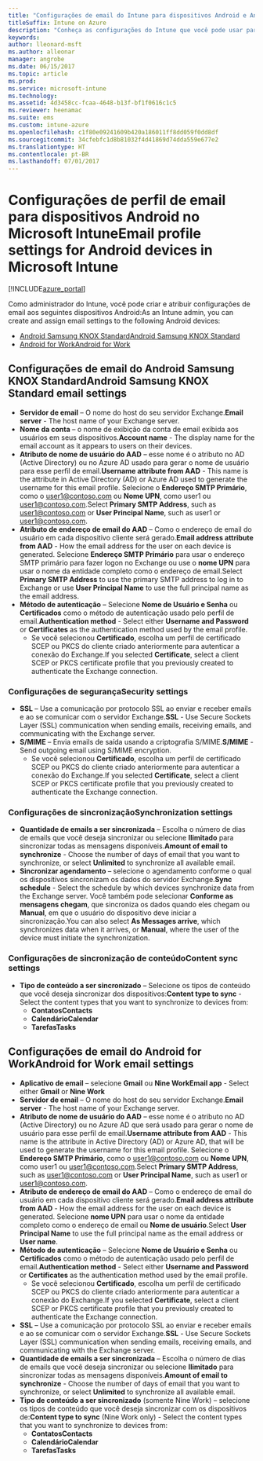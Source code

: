 ```yaml
---
title: "Configurações de email do Intune para dispositivos Android e Android for Work"
titleSuffix: Intune on Azure
description: "Conheça as configurações do Intune que você pode usar para configurar as conexões de email em dispositivos Android."
keywords: 
author: lleonard-msft
ms.author: alleonar
manager: angrobe
ms.date: 06/15/2017
ms.topic: article
ms.prod: 
ms.service: microsoft-intune
ms.technology: 
ms.assetid: 4d3458cc-fcaa-4648-b13f-bf1f0616c1c5
ms.reviewer: heenamac
ms.suite: ems
ms.custom: intune-azure
ms.openlocfilehash: c1f80e09241609b420a186011ff8dd059f0dd8df
ms.sourcegitcommit: 34cfebfc1d8b81032f4d41869d74dda559e677e2
ms.translationtype: HT
ms.contentlocale: pt-BR
ms.lasthandoff: 07/01/2017
---
```

# <span data-ttu-id="6f5eb-103">Configurações de perfil de email para dispositivos Android no Microsoft Intune</span><span class="sxs-lookup"><span data-stu-id="6f5eb-103">Email profile settings for Android  devices in Microsoft Intune</span></span>
<a id="email-profile-settings-for-android--devices-in-microsoft-intune" class="xliff"></a>

[!INCLUDE[azure_portal](./includes/azure_portal.md)]

<span data-ttu-id="6f5eb-104">Como administrador do Intune, você pode criar e atribuir configurações de email aos seguintes dispositivos Android:</span><span class="sxs-lookup"><span data-stu-id="6f5eb-104">As an Intune admin, you can create and assign email settings to the following Android devices:</span></span>
- [<span data-ttu-id="6f5eb-105">Android Samsung KNOX Standard</span><span class="sxs-lookup"><span data-stu-id="6f5eb-105">Android Samsung KNOX Standard</span></span>](#android-samsung-knox-standard-email-settings)
- [<span data-ttu-id="6f5eb-106">Android for Work</span><span class="sxs-lookup"><span data-stu-id="6f5eb-106">Android for Work</span></span>](#android-for-work-email-settings)

## <span data-ttu-id="6f5eb-107">Configurações de email do Android Samsung KNOX Standard</span><span class="sxs-lookup"><span data-stu-id="6f5eb-107">Android Samsung KNOX Standard email settings</span></span>
<a id="android-samsung-knox-standard-email-settings" class="xliff"></a>
- <span data-ttu-id="6f5eb-108">**Servidor de email** – O nome do host do seu servidor Exchange.</span><span class="sxs-lookup"><span data-stu-id="6f5eb-108">**Email server** - The host name of your Exchange server.</span></span>
- <span data-ttu-id="6f5eb-109">**Nome da conta** – o nome de exibição da conta de email exibida aos usuários em seus dispositivos.</span><span class="sxs-lookup"><span data-stu-id="6f5eb-109">**Account name** - The display name for the email account as it appears to users on their devices.</span></span>
- <span data-ttu-id="6f5eb-110">**Atributo de nome de usuário do AAD** – esse nome é o atributo no AD (Active Directory) ou no Azure AD usado para gerar o nome de usuário para esse perfil de email.</span><span class="sxs-lookup"><span data-stu-id="6f5eb-110">**Username attribute from AAD** - This name is the attribute in Active Directory (AD) or Azure AD used to generate the username for this email profile.</span></span> <span data-ttu-id="6f5eb-111">Selecione o **Endereço SMTP Primário**, como o user1@contoso.com ou **Nome UPN**, como user1 ou user1@contoso.com.</span><span class="sxs-lookup"><span data-stu-id="6f5eb-111">Select **Primary SMTP Address**, such as user1@contoso.com or **User Principal Name**, such as user1 or user1@contoso.com.</span></span>
- <span data-ttu-id="6f5eb-112">**Atributo de endereço de email do AAD** – Como o endereço de email do usuário em cada dispositivo cliente será gerado.</span><span class="sxs-lookup"><span data-stu-id="6f5eb-112">**Email address attribute from AAD** - How the email address for the user on each device is generated.</span></span> <span data-ttu-id="6f5eb-113">Selecione **Endereço SMTP Primário** para usar o endereço SMTP primário para fazer logon no Exchange ou use o **nome UPN** para usar o nome da entidade completo como o endereço de email.</span><span class="sxs-lookup"><span data-stu-id="6f5eb-113">Select **Primary SMTP Address** to use the primary SMTP address to log in to Exchange or use **User Principal Name** to use the full principal name as the email address.</span></span>
- <span data-ttu-id="6f5eb-114">**Método de autenticação** – Selecione **Nome de Usuário e Senha** ou **Certificados** como o método de autenticação usado pelo perfil de email.</span><span class="sxs-lookup"><span data-stu-id="6f5eb-114">**Authentication method** - Select either **Username and Password** or **Certificates** as the authentication method used by the email profile.</span></span>
    - <span data-ttu-id="6f5eb-115">Se você selecionou **Certificado**, escolha um perfil de certificado SCEP ou PKCS do cliente criado anteriormente para autenticar a conexão do Exchange.</span><span class="sxs-lookup"><span data-stu-id="6f5eb-115">If you selected **Certificate**, select a client SCEP or PKCS certificate profile that you previously created to authenticate the Exchange connection.</span></span>

### <span data-ttu-id="6f5eb-116">Configurações de segurança</span><span class="sxs-lookup"><span data-stu-id="6f5eb-116">Security settings</span></span>
<a id="security-settings" class="xliff"></a>

- <span data-ttu-id="6f5eb-117">**SSL** – Use a comunicação por protocolo SSL ao enviar e receber emails e ao se comunicar com o servidor Exchange.</span><span class="sxs-lookup"><span data-stu-id="6f5eb-117">**SSL** - Use Secure Sockets Layer (SSL) communication when sending emails, receiving emails, and communicating with the Exchange server.</span></span>
- <span data-ttu-id="6f5eb-118">**S/MIME** – Envia emails de saída usando a criptografia S/MIME.</span><span class="sxs-lookup"><span data-stu-id="6f5eb-118">**S/MIME** - Send outgoing email using S/MIME encryption.</span></span>
    - <span data-ttu-id="6f5eb-119">Se você selecionou **Certificado**, escolha um perfil de certificado SCEP ou PKCS do cliente criado anteriormente para autenticar a conexão do Exchange.</span><span class="sxs-lookup"><span data-stu-id="6f5eb-119">If you selected **Certificate**, select a client SCEP or PKCS certificate profile that you previously created to authenticate the Exchange connection.</span></span>

### <span data-ttu-id="6f5eb-120">Configurações de sincronização</span><span class="sxs-lookup"><span data-stu-id="6f5eb-120">Synchronization settings</span></span>
<a id="synchronization-settings" class="xliff"></a>

- <span data-ttu-id="6f5eb-121">**Quantidade de emails a ser sincronizada** – Escolha o número de dias de emails que você deseja sincronizar ou selecione **Ilimitado** para sincronizar todas as mensagens disponíveis.</span><span class="sxs-lookup"><span data-stu-id="6f5eb-121">**Amount of email to synchronize** - Choose the number of days of email that you want to synchronize, or select **Unlimited** to synchronize all available email.</span></span>
- <span data-ttu-id="6f5eb-122">**Sincronizar agendamento** – selecione o agendamento conforme o qual os dispositivos sincronizam os dados do servidor Exchange.</span><span class="sxs-lookup"><span data-stu-id="6f5eb-122">**Sync schedule** - Select the schedule by which devices synchronize data from the Exchange server.</span></span> <span data-ttu-id="6f5eb-123">Você também pode selecionar **Conforme as mensagens chegam**, que sincroniza os dados quando eles chegam ou **Manual**, em que o usuário do dispositivo deve iniciar a sincronização.</span><span class="sxs-lookup"><span data-stu-id="6f5eb-123">You can also select **As Messages arrive**, which synchronizes data when it arrives, or **Manual**, where the user of the device must initiate the synchronization.</span></span>

### <span data-ttu-id="6f5eb-124">Configurações de sincronização de conteúdo</span><span class="sxs-lookup"><span data-stu-id="6f5eb-124">Content sync settings</span></span>
<a id="content-sync-settings" class="xliff"></a>

- <span data-ttu-id="6f5eb-125">**Tipo de conteúdo a ser sincronizado** – Selecione os tipos de conteúdo que você deseja sincronizar dos dispositivos:</span><span class="sxs-lookup"><span data-stu-id="6f5eb-125">**Content type to sync** - Select the content types that you want to synchronize to devices from:</span></span>
    - <span data-ttu-id="6f5eb-126">**Contatos**</span><span class="sxs-lookup"><span data-stu-id="6f5eb-126">**Contacts**</span></span>
    - <span data-ttu-id="6f5eb-127">**Calendário**</span><span class="sxs-lookup"><span data-stu-id="6f5eb-127">**Calendar**</span></span>
    - <span data-ttu-id="6f5eb-128">**Tarefas**</span><span class="sxs-lookup"><span data-stu-id="6f5eb-128">**Tasks**</span></span>

## <span data-ttu-id="6f5eb-129">Configurações de email do Android for Work</span><span class="sxs-lookup"><span data-stu-id="6f5eb-129">Android for Work email settings</span></span>
<a id="android-for-work-email-settings" class="xliff"></a>

- <span data-ttu-id="6f5eb-130">**Aplicativo de email** – selecione **Gmail** ou **Nine Work**</span><span class="sxs-lookup"><span data-stu-id="6f5eb-130">**Email app** - Select either **Gmail** or **Nine Work**</span></span>
- <span data-ttu-id="6f5eb-131">**Servidor de email** – O nome do host do seu servidor Exchange.</span><span class="sxs-lookup"><span data-stu-id="6f5eb-131">**Email server** - The host name of your Exchange server.</span></span>
- <span data-ttu-id="6f5eb-132">**Atributo de nome de usuário do AAD** – esse nome é o atributo no AD (Active Directory) ou no Azure AD que será usado para gerar o nome de usuário para esse perfil de email.</span><span class="sxs-lookup"><span data-stu-id="6f5eb-132">**Username attribute from AAD** - This name is the attribute in Active Directory (AD) or Azure AD, that will be used to generate the username for this email profile.</span></span> <span data-ttu-id="6f5eb-133">Selecione o **Endereço SMTP Primário**, como o user1@contoso.com ou **Nome UPN**, como user1 ou user1@contoso.com.</span><span class="sxs-lookup"><span data-stu-id="6f5eb-133">Select **Primary SMTP Address**, such as user1@contoso.com or **User Principal Name**, such as user1 or user1@contoso.com.</span></span>
- <span data-ttu-id="6f5eb-134">**Atributo de endereço de email do AAD** – Como o endereço de email do usuário em cada dispositivo cliente será gerado.</span><span class="sxs-lookup"><span data-stu-id="6f5eb-134">**Email address attribute from AAD** - How the email address for the user on each device is generated.</span></span> <span data-ttu-id="6f5eb-135">Selecione **nome UPN** para usar o nome da entidade completo como o endereço de email ou **Nome de usuário**.</span><span class="sxs-lookup"><span data-stu-id="6f5eb-135">Select **User Principal Name** to use the full principal name as the email address or **User name**.</span></span>
- <span data-ttu-id="6f5eb-136">**Método de autenticação** – Selecione **Nome de Usuário e Senha** ou **Certificados** como o método de autenticação usado pelo perfil de email.</span><span class="sxs-lookup"><span data-stu-id="6f5eb-136">**Authentication method** - Select either **Username and Password** or **Certificates** as the authentication method used by the email profile.</span></span>
    - <span data-ttu-id="6f5eb-137">Se você selecionou **Certificado**, escolha um perfil de certificado SCEP ou PKCS do cliente criado anteriormente para autenticar a conexão do Exchange.</span><span class="sxs-lookup"><span data-stu-id="6f5eb-137">If you selected **Certificate**, select a client SCEP or PKCS certificate profile that you previously created to authenticate the Exchange connection.</span></span>
- <span data-ttu-id="6f5eb-138">**SSL** – Use a comunicação por protocolo SSL ao enviar e receber emails e ao se comunicar com o servidor Exchange.</span><span class="sxs-lookup"><span data-stu-id="6f5eb-138">**SSL** - Use Secure Sockets Layer (SSL) communication when sending emails, receiving emails, and communicating with the Exchange server.</span></span>
- <span data-ttu-id="6f5eb-139">**Quantidade de emails a ser sincronizada** – Escolha o número de dias de emails que você deseja sincronizar ou selecione **Ilimitado** para sincronizar todas as mensagens disponíveis.</span><span class="sxs-lookup"><span data-stu-id="6f5eb-139">**Amount of email to synchronize** - Choose the number of days of email that you want to synchronize, or select **Unlimited** to synchronize all available email.</span></span>
- <span data-ttu-id="6f5eb-140">**Tipo de conteúdo a ser sincronizado** (somente Nine Work) – selecione os tipos de conteúdo que você deseja sincronizar com os dispositivos de:</span><span class="sxs-lookup"><span data-stu-id="6f5eb-140">**Content type to sync** (Nine Work only) - Select the content types that you want to synchronize to devices from:</span></span>
    - <span data-ttu-id="6f5eb-141">**Contatos**</span><span class="sxs-lookup"><span data-stu-id="6f5eb-141">**Contacts**</span></span>
    - <span data-ttu-id="6f5eb-142">**Calendário**</span><span class="sxs-lookup"><span data-stu-id="6f5eb-142">**Calendar**</span></span>
    - <span data-ttu-id="6f5eb-143">**Tarefas**</span><span class="sxs-lookup"><span data-stu-id="6f5eb-143">**Tasks**</span></span>
